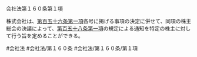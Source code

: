 会社法第１６０条第１項

株式会社は、[第百五十六条第一項](会社法＿＿＿＿第１５６条第１項)各号に掲げる事項の決定に併せて、同項の株主総会の決議によって、[第百五十八条第一項](会社法＿＿＿＿第１５８条第１項)の規定による通知を特定の株主に対して行う旨を定めることができる。

#会社法
#会社法/第１６０条
#会社法/第１６０条/第１項
